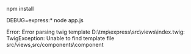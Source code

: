 npm install

DEBUG=express:* node app.js

Error:
Error parsing twig template D:\tmp\express\src\views\index.twig:
TwigException: Unable to find template file src/views,src/components\component